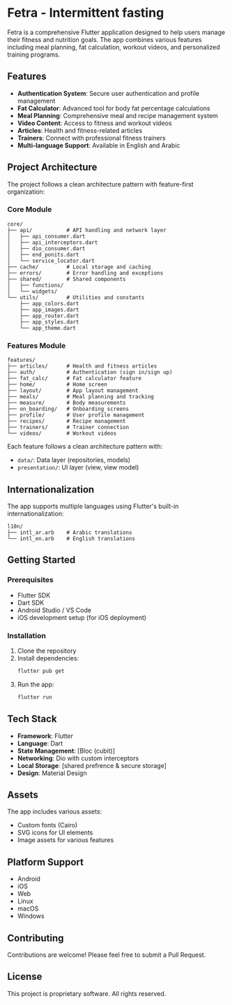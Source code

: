 # Fetra - Intermittent fasting

Fetra is a comprehensive Flutter application designed to help users manage their fitness and nutrition goals. The app combines various features including meal planning, fat calculation, workout videos, and personalized training programs.

## Features

- **Authentication System**: Secure user authentication and profile management
- **Fat Calculator**: Advanced tool for body fat percentage calculations
- **Meal Planning**: Comprehensive meal and recipe management system
- **Video Content**: Access to fitness and workout videos
- **Articles**: Health and fitness-related articles
- **Trainers**: Connect with professional fitness trainers
- **Multi-language Support**: Available in English and Arabic

## Project Architecture

The project follows a clean architecture pattern with feature-first organization:

### Core Module
```
core/
├── api/           # API handling and network layer
│   ├── api_consumer.dart
│   ├── api_interceptors.dart
│   ├── dio_consumer.dart
│   ├── end_ponits.dart
│   └── service_locator.dart
├── cache/         # Local storage and caching
├── errors/        # Error handling and exceptions
├── shared/        # Shared components
│   ├── functions/
│   └── widgets/
└── utils/         # Utilities and constants
    ├── app_colors.dart
    ├── app_images.dart
    ├── app_router.dart
    ├── app_styles.dart
    └── app_theme.dart
```

### Features Module
```
features/
├── articles/      # Health and fitness articles
├── auth/          # Authentication (sign in/sign up)
├── fat_calc/      # Fat calculator feature
├── home/          # Home screen
├── layout/        # App layout management
├── meals/         # Meal planning and tracking
├── measure/       # Body measurements
├── on_boarding/   # Onboarding screens
├── profile/       # User profile management
├── recipes/       # Recipe management
├── trainers/      # Trainer connection
└── videos/        # Workout videos
```

Each feature follows a clean architecture pattern with:
- `data/`: Data layer (repositories, models)
- `presentation/`: UI layer (view, view model)

## Internationalization

The app supports multiple languages using Flutter's built-in internationalization:
```
l10n/
├── intl_ar.arb    # Arabic translations
└── intl_en.arb    # English translations
```

## Getting Started

### Prerequisites

- Flutter SDK
- Dart SDK
- Android Studio / VS Code
- iOS development setup (for iOS deployment)

### Installation

1. Clone the repository
2. Install dependencies:
   ```bash
   flutter pub get
   ```
3. Run the app:
   ```bash
   flutter run
   ```

## Tech Stack

- **Framework**: Flutter
- **Language**: Dart
- **State Management**: [Bloc (cubit)]
- **Networking**: Dio with custom interceptors
- **Local Storage**: [shared prefrence & secure storage]
- **Design**: Material Design

## Assets

The app includes various assets:
- Custom fonts (Cairo)
- SVG icons for UI elements
- Image assets for various features

## Platform Support

- Android
- iOS
- Web
- Linux
- macOS
- Windows

## Contributing

Contributions are welcome! Please feel free to submit a Pull Request.

## License

This project is proprietary software. All rights reserved.
